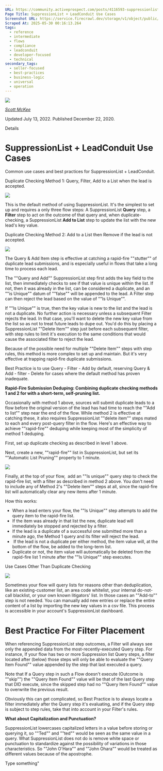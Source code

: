 ```yaml
---
URL: https://community.activeprospect.com/posts/4116593-suppressionlist-leadconduit-use-cases
Page Title: SuppressionList + LeadConduit Use Cases
Screenshot URL: https://service.firecrawl.dev/storage/v1/object/public/media/screenshot-9c0ceeae-a48d-467f-af9c-cf83f6432378.png
Scraped At: 2025-05-30 00:16:13.264
tags:
  - reference
  - intermediate
  - flows
  - compliance
  - leadconduit
  - developer-focused
  - technical
secondary_tags:
  - seller-focused
  - best-practices
  - business-logic
  - universal
  - operation
---
```


[![](https://content1.bloomfire.com/avatars/users/1317000/thumb/thumbnail.png?f=1617311121&Expires=1748567752&Signature=X9fj59kSmWD-4zTnYmepc5gKRqn2PVncexDVa9LApbv-iop7C63UHcLx-fmxxAoLfRrlGiNk-rg7X~UUep8r-a8vX6Tk1P1Bra5LYbgpGLC9HWJBpqE5XIPK4BasUHX4ECchDubxZawERW9evx5dHSjZn1wkV9E9~XY8T4kDPRHDwRQn~DCD7Juh~~yOnadsDl-CUOcQZiZBOlTYMLytIDjBPLpNmADr0avpxQbIwEmHzOpMn~QvpKFhZkCn29EcInQ9YaKnmkoXBT-FopoN74PSKZuhnhN8-uhwLbtvlUlJv~uQYG8ise8NP2nQS~BfpVJiWF1xeERmGTQWG1GzSg__&Key-Pair-Id=APKAIDFCFZ2UHE5LPIUA)](https://community.activeprospect.com/memberships/7557680-scott-mckee)

[_Scott McKee_](https://community.activeprospect.com/memberships/7557680-scott-mckee)

Updated July 13, 2022. Published December 22, 2020.

Details

# SuppressionList + LeadConduit Use Cases

Common use cases and best practices for SuppressionList + LeadConduit.

Duplicate Checking Method 1: Query, Filter, Add to a List when the lead is accepted.

![](https://content1.bloomfire.com/thumbnails/contents/002/426/464/original.png?f=1608675113&Expires=1748567764&Signature=uUSp53Fx4u-l4XY6rckp8mkeECxwfevPynudezA6c6ss48CBtEKgUFe2AuX3mUx5Zrqh6f3o0XYefFXfbmU1RU1qBbX~UM7OKZ4lUArFNkKeKdMCxK5dK8qQwRwldXlhr48JC-ZfB50gzGXbhKz~LXREXd15CtWzKwvYbJGj5M013nMJT~XOZnY7PHdqEp5fTyIYadTI95pbXE250wVQ51aNt4onAJVwWbqJJ7pVVsPLjO99Anh4wzT~kZ2fUeglWHFSk4IWVXKjQGLfh1WaaeuQXL1ojkYqxQoW7IJSWSOH6wCPj4HnQFbrnc4AQB3MhSCeD5TJvs2-rXvAqBoS0A__&Key-Pair-Id=APKAIDFCFZ2UHE5LPIUA)

This is the default method of using SuppressionList. It's the simplest to set up and requires a only three flow steps: A SuppressionList **Query** step, a **Filter** step to act on the outcome of that query and, when duplicate-checking, a SuppressionList **Add to List** step to update the list with the new lead's key value.

Duplicate Checking Method 2: Add to a List then Remove if the lead is not accepted.

![](https://content3.bloomfire.com/thumbnails/contents/002/607/226/original.png?f=1616429089&Expires=1748567764&Signature=EYDYXjlJYIVKvnPGAYbWa2NagsDOJ083Fv3ajOZPROWjY4VkxWAKI5rCTsmu3sPQ63f1CvdMGKRHLRRGKnSZrwotgxNyaO9DLFgs4YZOxbd5fUGulh7iCJtoy9qYgck-SZqEC7YwmfZTeRe3xkke0bWF--oP5dsoMfP3v4UyeIaQgM0kY80Y7C~oeM9JP31LWTOy1rL14v5xuU3Tji-JHZgtgMNTk-6LfxwZ63qF28n1shEI1t0VuuBRazQwJ0GwOqH8osu-SKMaCv0vToKT1MhECxF89A1SLcXaYSqObGhiOR~drwPcaObWgYb7F-I2ibYmR-T3EqUNL5nA5DqZYg__&Key-Pair-Id=APKAIDFCFZ2UHE5LPIUA)

The Query & Add Item step is effective at catching a rapid-fire ""stutter"" of duplicate lead submissions, and is especially useful in flows that take a long time to process each lead.

The ""Query and Add"" SuppressionList step first adds the key field to the list, then immediately checks to see if that value is unique within the list. If not, then it was already in the list, can be considered a duplicate, and an ""is Unique"" datum of ""false"" will be appended to the lead. A Filter step can then reject the lead based on the value of ""Is Unique"".

If ""Is Unique"" is true, then the key value is new to the list and the lead is not a duplicate. No further action is necessary unless a subsequent Filter rejects the lead. In that case, you'll want to delete the new key value from the list so as not to treat future leads to dupe out. You'd do this by placing a SuppressionList ""Delete Item"" step just before each subsequent filter, with step rules to limit it's execution to the same conditions that would cause the associated filter to reject the lead.

Because of the possible need for multiple ""Delete Item"" steps with step rules, this method is more complex to set up and maintain. But it's very effective at trapping rapid-fire duplicate submissions.

Best Practice is to use Query - Filter - Add by default, reserving Query & Add - filter - Delete for cases where the default method has proven inadequate.

**Rapid-Fire Submission Deduping: Combining duplicate checking methods 1 and 2 for with a short-term, self-pruning list.**

Occasionally with method 1 above, sources will submit duplicate leads to a flow before the original version of the lead has had time to reach the ""Add to list"" step near the end of the flow. While method 2 is effective at catching these, it also requires SuppressionList ""delete item"" steps mated to each and every post-query filter in the flow. Here's an effective way to achieve ""rapid-fire"" deduping while keeping most of the simplicity of method 1 deduping.

First, set up duplicate checking as described in level 1 above.

Next, create a new, ""rapid-fire"" list in SuppressionList, but set its ""Automatic List Pruning"" property to 1 minute.

![](https://content0.bloomfire.com/thumbnails/contents/003/300/098/original.png?f=1657739176&Expires=1748567764&Signature=r-tZM5WiKPy6DYwiddTR6ApHLAwo8VHPjOofK5eDeCStTeXi8D6o~0VU8V8OhBZj1qderB1ayKKFB2mirZfGCus9lpYfrl6umpHWKVY2eNBi27EdeW3AT81mHlF3gyu34AGfG~-~gW2mQ1V9YA69mUMA4mGdvMrEyOXMMYKXnILjmwTupf~ZSxEo026UWagi~t3nmMAIreccjgIG0VFTAJoF5f2U0sy0vcJWcK2iCk1cEnW10d63LzF0bbgwOP0Z-4tSQ~x139WMRmgbJM9onKRvgOLnYNzkbNKMmxt-ucVX4WlXcjMT5NZP6dT0UFooTHjrTh-dkhhZlydkzYxN~A__&Key-Pair-Id=APKAIDFCFZ2UHE5LPIUA)

Finally, at the top of your flow,  add an ""Is unique"" query step to check the rapid-fire list, with a filter as described in method 2 above. You don't need to include any of Method 2's ""Delete item"" steps at all, since the rapid-fire list will automatically clear any new items after 1 minute.

How this works:

- When a lead enters your flow, the ""Is Unique"" step attempts to add the query item to the rapid-fire list.
- If the item was already in that list the new, duplicate lead will immediately be stopped and rejected by a filter.
- If the lead is a duplicate of a successful one submitted more than a minute ago, the Method 1 query and its filter will reject the lead.
-  If the lead is not a duplicate per either method, the item value will, at the bottom of the flow, be added to the long-term list.
- Duplicate or not, the item value will automatically be deleted from the rapid-fire list 1 minute after the ""Is Unique"" step executes.

Use Cases Other Than Duplicate Checking

![](https://content3.bloomfire.com/thumbnails/contents/002/426/465/original.png?f=1608675132&Expires=1748567764&Signature=UT0gEQcqZ1xu10iSGiARySHBXHmC52z1apQAKjhZczKXhY1I~P4DSHYkwCNpDW71nY28L6v7S127xkmsaBHHVrWJltAoqyJi6v0t2hmFJwbYvmCvOFESBwQ58GQq-w3Dlpz33ZDvk5Pf2ANtrGMNGzkQUQPqqqTWQqtBhhjHjOOx2RwVDpqghkSoE2R4PdUtrkt8SUTVKSsnfNSWSxOXSR33wCAvKvLfAGSy5slmj2NYYUY00hTTeRFNU8qNIdqRr~2710MduIXWfGSVBFH~oUnH53bjIUcFJxDrc4KKir0yyyO7Kdns20307phYzJWxEn2r3d7U-IQezHpUW0Ax-g__&Key-Pair-Id=APKAIDFCFZ2UHE5LPIUA)

Sometimes your flow will query lists for reasons other than deduplication, like an existing-customer list, an area code whitelist, your internal do-not-call blacklist, or your own known litigators' list. In those cases an ""Add-to"" step is not needed. You can manually add new entries or replace the entire content of a list by importing the new key values in a csv file. This process is accessible in your account's SuppressionList dashboard.

# Best Practice For Filter Placement

When referencing SuppressionList step outcomes, a Filter will always see only the appended data from the most-recently-executed Query step. For instance, If your flow has two or more Suppression list Query steps, a filter located after (below) those steps will only be able to evaluate the ""Query Item Found"" value appended by the step that last executed a query.

Note that If a Query step in such a Flow doesn't execute (Outcome is ""skip"") the ""Query Item Found"" value will be that of the last Query step that DID execute, since the skipped step had no ""Query Item Found"" value to overwrite the previous result.

Obviously this can get complicated, so Best Practice is to always locate a filter immediately after the Query step it's evaluating, and if the Query step is subject to step rules, take that into account in your Filter's rules.

**What about Capitalization and Punctuation?**

SuppressionList lowercases capitalized letters in a value before storing or querying it, so ""Ted"" and ""ted"" would be seen as the same value in a query. What SuppressionList does not do is remove white space or punctuation to standardize against the possibility of variations in those characteristics. So ""John O'Hara"" and ""John Ohara"" would be treated as different values because of the apostrophe.

Type something"

